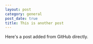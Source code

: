 ```yaml
---
layout: post
category: general
post_date: true
title: This is another post
---
```


Here's a post added from GitHub directly.
